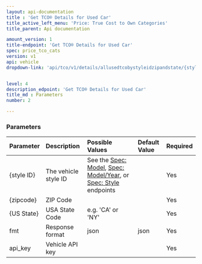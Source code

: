 ```yaml
---
layout: api-documentation
title : 'Get TCO® Details for Used Car'
title_active_left_menu: 'Price: True Cost to Own Categories'
title_parent: Api documentation

amount_version: 1
title-endpoint: 'Get TCO® Details for Used Car'
spec: price_tco_cats
version: v1
api: vehicle
dropdown-link: 'api/tco/v1/details/allusedtcobystyleidzipandstate/{style ID}/{zipcode}/{US State}'


level: 4
description_edpoint: 'Get TCO® Details for Used Car'
title_md : Parameters
number: 2

---
```


### Parameters

| Parameter  | Description                           | Possible Values   | Default Value | Required |
|:-----------|:--------------------------------------|:----------------- |:------------- |:-------- |
| {style ID} | The vehicle style ID | See the [Spec: Model](/api-documentation/vehicle/spec_model/v3/), [Spec: Model/Year](/api-documentation/vehicle/spec_model_year/v3/), or [Spec: Style](/api-documentation/vehicle/spec_style/v3/) endpoints | | Yes |
| {zipcode}  | ZIP Code                              |                   |               | Yes      |
| {US State} | USA State Code                        | e.g. 'CA' or 'NY' |               | Yes      |
| fmt        | Response format                       | json              | json          | Yes      |
| api_key    | Vehicle API key                       |                   |               | Yes      |